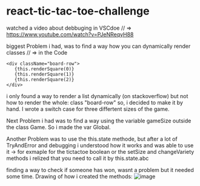 # react-tic-tac-toe-challenge

watched a video about debbuging in VSCdoe
// => https://www.youtube.com/watch?v=PJeNReqyH88

biggest Problem i had, was to find a way how you can dynamically render classes
// => in the Code 
```
<div className="board-row">
   {this.renderSquare(0)}
   {this.renderSquare(1)}
   {this.renderSquare(2)}
</div>
```
i only found a way to render a list dynamically (on stackoverflow) but not how to render the whole: class "board-row"
so, i decided to make it by hand. I wrote a switch case for three differtent sizes of the game.

Next Problem i had was to find a way using the variable gameSize outside the class Game. So i made the var Global.

Another Problem was to use the this.state methode, but after a lot of TryAndError and debugging i understood how it works and was able to use it
-> for exmaple for the tictactoe boolean or the setSize and changeVariety methods
i relized that you need to call it by this.state.abc

finding a way to check if someone has won, wasnt a problem but it needed some time.
Drawing of how i created the methods:
![image](https://user-images.githubusercontent.com/82469143/166156161-f8b84056-87ff-4f00-9f5a-e916b1a8bc25.png)
